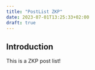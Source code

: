 ```yaml
---
title: "PostList ZKP"
date: 2023-07-01T13:25:33+02:00
draft: true
---
```


## Introduction

This is a ZKP post list!
